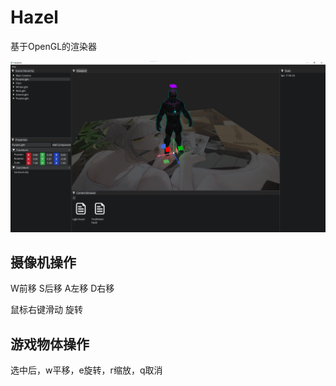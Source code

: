 # Hazel
基于OpenGL的渲染器

![引擎界面](doc\引擎界面.png)

## 摄像机操作

W前移	S后移	A左移	D右移

鼠标右键滑动 旋转



## 游戏物体操作

选中后，w平移，e旋转，r缩放，q取消
